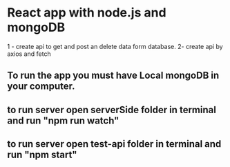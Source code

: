 # React app with node.js and mongoDB
1 - create api to get and post an delete data form database.
2- create api by  axios and fetch

## To run the app you must have Local mongoDB in your computer.
## to run server open serverSide folder in terminal and run "npm run watch"

## to run server open test-api folder in terminal and run "npm start"

